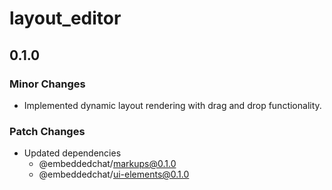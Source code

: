 # layout_editor

## 0.1.0

### Minor Changes

- Implemented dynamic layout rendering with drag and drop functionality.

### Patch Changes

- Updated dependencies
  - @embeddedchat/markups@0.1.0
  - @embeddedchat/ui-elements@0.1.0
